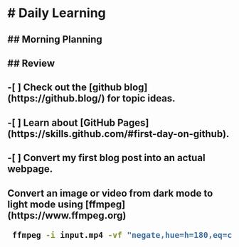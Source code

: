 <h1> # Daily Learning  

<h2> ## Morning Planning

<h2> ## Review


<h2>  -[ ] Check out the [github blog](https://github.blog/) for topic ideas.
<h2>  -[ ] Learn about [GitHub Pages](https://skills.github.com/#first-day-on-github).
<h2>  -[ ] Convert my first blog post into an actual webpage.
<h2> Convert an image or video from dark mode to light mode using [ffmpeg](https://www.ffmpeg.org)

```bash
 ffmpeg -i input.mp4 -vf "negate,hue=h=180,eq=contrast=1.2:saturation=1.1" output.mp4
``` 
